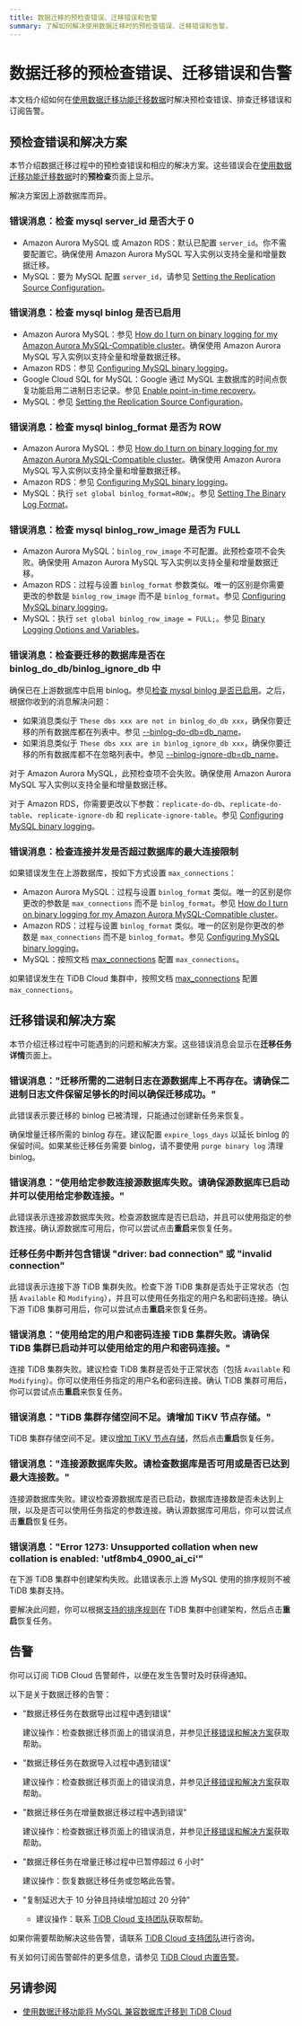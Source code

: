 ```yaml
---
title: 数据迁移的预检查错误、迁移错误和告警
summary: 了解如何解决使用数据迁移时的预检查错误、迁移错误和告警。
---
```


# 数据迁移的预检查错误、迁移错误和告警

本文档介绍如何在[使用数据迁移功能迁移数据](/tidb-cloud/migrate-from-mysql-using-data-migration.md)时解决预检查错误、排查迁移错误和订阅告警。

## 预检查错误和解决方案

本节介绍数据迁移过程中的预检查错误和相应的解决方案。这些错误会在[使用数据迁移功能迁移数据](/tidb-cloud/migrate-from-mysql-using-data-migration.md)时的**预检查**页面上显示。

解决方案因上游数据库而异。

### 错误消息：检查 mysql server_id 是否大于 0

- Amazon Aurora MySQL 或 Amazon RDS：默认已配置 `server_id`。你不需要配置它。确保使用 Amazon Aurora MySQL 写入实例以支持全量和增量数据迁移。
- MySQL：要为 MySQL 配置 `server_id`，请参见 [Setting the Replication Source Configuration](https://dev.mysql.com/doc/refman/8.0/en/replication-howto-masterbaseconfig.html)。

### 错误消息：检查 mysql binlog 是否已启用

- Amazon Aurora MySQL：参见 [How do I turn on binary logging for my Amazon Aurora MySQL-Compatible cluster](https://aws.amazon.com/premiumsupport/knowledge-center/enable-binary-logging-aurora/?nc1=h_ls)。确保使用 Amazon Aurora MySQL 写入实例以支持全量和增量数据迁移。
- Amazon RDS：参见 [Configuring MySQL binary logging](https://docs.aws.amazon.com/AmazonRDS/latest/UserGuide/USER_LogAccess.MySQL.BinaryFormat.html)。
- Google Cloud SQL for MySQL：Google 通过 MySQL 主数据库的时间点恢复功能启用二进制日志记录。参见 [Enable point-in-time recovery](https://cloud.google.com/sql/docs/mysql/backup-recovery/pitr#enablingpitr)。
- MySQL：参见 [Setting the Replication Source Configuration](https://dev.mysql.com/doc/refman/8.0/en/replication-howto-masterbaseconfig.html)。

### 错误消息：检查 mysql binlog_format 是否为 ROW

- Amazon Aurora MySQL：参见 [How do I turn on binary logging for my Amazon Aurora MySQL-Compatible cluster](https://aws.amazon.com/premiumsupport/knowledge-center/enable-binary-logging-aurora/?nc1=h_ls)。确保使用 Amazon Aurora MySQL 写入实例以支持全量和增量数据迁移。
- Amazon RDS：参见 [Configuring MySQL binary logging](https://docs.aws.amazon.com/AmazonRDS/latest/UserGuide/USER_LogAccess.MySQL.BinaryFormat.html)。
- MySQL：执行 `set global binlog_format=ROW;`。参见 [Setting The Binary Log Format](https://dev.mysql.com/doc/refman/8.0/en/binary-log-setting.html)。

### 错误消息：检查 mysql binlog_row_image 是否为 FULL

- Amazon Aurora MySQL：`binlog_row_image` 不可配置。此预检查项不会失败。确保使用 Amazon Aurora MySQL 写入实例以支持全量和增量数据迁移。
- Amazon RDS：过程与设置 `binlog_format` 参数类似。唯一的区别是你需要更改的参数是 `binlog_row_image` 而不是 `binlog_format`。参见 [Configuring MySQL binary logging](https://docs.aws.amazon.com/AmazonRDS/latest/UserGuide/USER_LogAccess.MySQL.BinaryFormat.html)。
- MySQL：执行 `set global binlog_row_image = FULL;`。参见 [Binary Logging Options and Variables](https://dev.mysql.com/doc/refman/8.0/en/replication-options-binary-log.html#sysvar_binlog_row_image)。

### 错误消息：检查要迁移的数据库是否在 binlog_do_db/binlog_ignore_db 中

确保已在上游数据库中启用 binlog。参见[检查 mysql binlog 是否已启用](#错误消息检查-mysql-binlog-是否已启用)。之后，根据你收到的消息解决问题：

- 如果消息类似于 `These dbs xxx are not in binlog_do_db xxx`，确保你要迁移的所有数据库都在列表中。参见 [--binlog-do-db=db_name](https://dev.mysql.com/doc/refman/8.0/en/replication-options-binary-log.html#option_mysqld_binlog-do-db)。
- 如果消息类似于 `These dbs xxx are in binlog_ignore_db xxx`，确保你要迁移的所有数据库都不在忽略列表中。参见 [--binlog-ignore-db=db_name](https://dev.mysql.com/doc/refman/8.0/en/replication-options-binary-log.html#option_mysqld_binlog-ignore-db)。

对于 Amazon Aurora MySQL，此预检查项不会失败。确保使用 Amazon Aurora MySQL 写入实例以支持全量和增量数据迁移。

对于 Amazon RDS，你需要更改以下参数：`replicate-do-db`、`replicate-do-table`、`replicate-ignore-db` 和 `replicate-ignore-table`。参见 [Configuring MySQL binary logging](https://docs.aws.amazon.com/AmazonRDS/latest/UserGuide/USER_LogAccess.MySQL.BinaryFormat.html)。

### 错误消息：检查连接并发是否超过数据库的最大连接限制

如果错误发生在上游数据库，按如下方式设置 `max_connections`：

- Amazon Aurora MySQL：过程与设置 `binlog_format` 类似。唯一的区别是你更改的参数是 `max_connections` 而不是 `binlog_format`。参见 [How do I turn on binary logging for my Amazon Aurora MySQL-Compatible cluster](https://aws.amazon.com/premiumsupport/knowledge-center/enable-binary-logging-aurora/?nc1=h_ls)。
- Amazon RDS：过程与设置 `binlog_format` 类似。唯一的区别是你更改的参数是 `max_connections` 而不是 `binlog_format`。参见 [Configuring MySQL binary logging](https://docs.aws.amazon.com/AmazonRDS/latest/UserGuide/USER_LogAccess.MySQL.BinaryFormat.html)。
- MySQL：按照文档 [max_connections](https://dev.mysql.com/doc/refman/8.0/en/server-system-variables.html#sysvar_max_connections) 配置 `max_connections`。

如果错误发生在 TiDB Cloud 集群中，按照文档 [max_connections](https://docs.pingcap.com/tidb/stable/system-variables#max_connections) 配置 `max_connections`。

## 迁移错误和解决方案

本节介绍迁移过程中可能遇到的问题和解决方案。这些错误消息会显示在**迁移任务详情**页面上。

### 错误消息："迁移所需的二进制日志在源数据库上不再存在。请确保二进制日志文件保留足够长的时间以确保迁移成功。"

此错误表示要迁移的 binlog 已被清理，只能通过创建新任务来恢复。

确保增量迁移所需的 binlog 存在。建议配置 `expire_logs_days` 以延长 binlog 的保留时间。如果某些迁移任务需要 binlog，请不要使用 `purge binary log` 清理 binlog。

### 错误消息："使用给定参数连接源数据库失败。请确保源数据库已启动并可以使用给定参数连接。"

此错误表示连接源数据库失败。检查源数据库是否已启动，并且可以使用指定的参数连接。确认源数据库可用后，你可以尝试点击**重启**来恢复任务。

### 迁移任务中断并包含错误 "driver: bad connection" 或 "invalid connection"

此错误表示连接下游 TiDB 集群失败。检查下游 TiDB 集群是否处于正常状态（包括 `Available` 和 `Modifying`），并且可以使用任务指定的用户名和密码连接。确认下游 TiDB 集群可用后，你可以尝试点击**重启**来恢复任务。

### 错误消息："使用给定的用户和密码连接 TiDB 集群失败。请确保 TiDB 集群已启动并可以使用给定的用户和密码连接。"

连接 TiDB 集群失败。建议检查 TiDB 集群是否处于正常状态（包括 `Available` 和 `Modifying`）。你可以使用任务指定的用户名和密码连接。确认 TiDB 集群可用后，你可以尝试点击**重启**来恢复任务。

### 错误消息："TiDB 集群存储空间不足。请增加 TiKV 节点存储。"

TiDB 集群存储空间不足。建议[增加 TiKV 节点存储](/tidb-cloud/scale-tidb-cluster.md#change-storage)，然后点击**重启**恢复任务。

### 错误消息："连接源数据库失败。请检查数据库是否可用或是否已达到最大连接数。"

连接源数据库失败。建议检查源数据库是否已启动，数据库连接数是否未达到上限，以及是否可以使用任务指定的参数连接。确认源数据库可用后，你可以尝试点击**重启**恢复任务。

### 错误消息："Error 1273: Unsupported collation when new collation is enabled: 'utf8mb4_0900_ai_ci'"

在下游 TiDB 集群中创建架构失败。此错误表示上游 MySQL 使用的排序规则不被 TiDB 集群支持。

要解决此问题，你可以根据[支持的排序规则](/character-set-and-collation.md#character-sets-and-collations-supported-by-tidb)在 TiDB 集群中创建架构，然后点击**重启**恢复任务。

## 告警

你可以订阅 TiDB Cloud 告警邮件，以便在发生告警时及时获得通知。

以下是关于数据迁移的告警：

- "数据迁移任务在数据导出过程中遇到错误"

    建议操作：检查数据迁移页面上的错误消息，并参见[迁移错误和解决方案](#迁移错误和解决方案)获取帮助。

- "数据迁移任务在数据导入过程中遇到错误"

    建议操作：检查数据迁移页面上的错误消息，并参见[迁移错误和解决方案](#迁移错误和解决方案)获取帮助。

- "数据迁移任务在增量数据迁移过程中遇到错误"

    建议操作：检查数据迁移页面上的错误消息，并参见[迁移错误和解决方案](#迁移错误和解决方案)获取帮助。

- "数据迁移任务在增量迁移过程中已暂停超过 6 小时"

    建议操作：恢复数据迁移任务或忽略此告警。

- "复制延迟大于 10 分钟且持续增加超过 20 分钟"

    - 建议操作：联系 [TiDB Cloud 支持团队](/tidb-cloud/tidb-cloud-support.md)获取帮助。

如果你需要帮助解决这些告警，请联系 [TiDB Cloud 支持团队](/tidb-cloud/tidb-cloud-support.md)进行咨询。

有关如何订阅告警邮件的更多信息，请参见 [TiDB Cloud 内置告警](/tidb-cloud/monitor-built-in-alerting.md)。

## 另请参阅

- [使用数据迁移功能将 MySQL 兼容数据库迁移到 TiDB Cloud](/tidb-cloud/migrate-from-mysql-using-data-migration.md)
